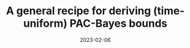 ---
layout: default 
title: A general recipe for deriving (time-uniform) PAC-Bayes bounds
authors: Ben Chugg, Hongjian Wang, Aaditya Ramdas
publication: 
year: 2023
date: "2023-02-06"
link: "https://arxiv.org/abs/2302.03421"
---